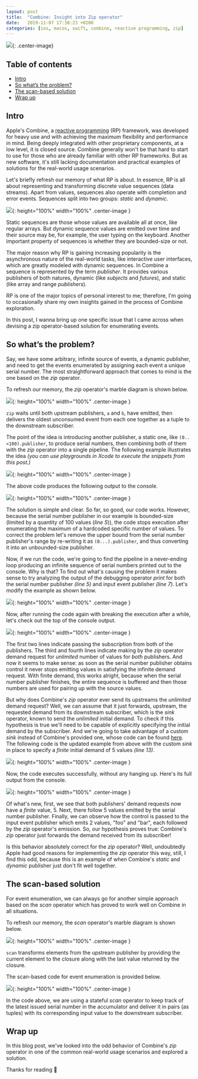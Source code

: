 ```yaml
---
layout: post
title:  "Combine: Insight into Zip operator"
date:   2019-11-07 17:38:23 +0200
categories: [ios, macos, swift, combine, reactive programming, zip]
---
```


![](../images/2019-11-07-combine-insight-into-zip-operator/header.jpg){: .center-image}

## Table of contents

- [Intro](#intro)
- [So what’s the problem?](#so-whats-the-problem)
- [The scan-based solution](#the-scan-based-solution)
- [Wrap up](#wrap-up)

## Intro

Apple's Combine, a [reactive programming][reactive_programming] (RP) framework, was developed for heavy use and with achieving the maximum flexibility and performance in mind. Being deeply integrated with other proprietary components, at a low level, it is closed source. Combine generally won't be that hard to start to use for those who are already familiar with other RP frameworks. But as new software, it's still lacking documentation and practical examples of solutions for the real-world usage scenarios.

Let's briefly refresh our memory of what RP is about. In essence, RP is all about representing and transforming discrete value sequences (data streams). Apart from values, sequences also operate with completion and error events. Sequences split into two groups: *static* and *dynamic*.

![](../images/2019-11-07-combine-insight-into-zip-operator/sequences.png){: height="100%" width="100%" .center-image }

Static sequences are those whose values are available all at once, like regular arrays. But dynamic sequence values are emitted over time and their source may be, for example, the user typing on the keyboard. Another important property of sequences is whether they are bounded-size or not.

The major reason why RP is gaining increasing popularity is the asynchronous nature of the real-world tasks, like interactive user interfaces, which are greatly modeled with dynamic sequences. In Combine a sequence is represented by the term *publisher*. It provides various publishers of both natures, dynamic (like *subjects* and *future*s), and static (like array and range *publishers*).

RP is one of the major topics of personal interest to me; therefore, I'm going to occasionally share my own insights gained in the process of Combine exploration.

In this post, I wanna bring up one specific issue that I came across when devising a zip operator-based solution for enumerating events.

## So what’s the problem?

Say, we have some arbitrary, infinite source of events, a dynamic publisher, and need to get the events enumerated by assigning each event a unique serial number. The most straightforward approach that comes to mind is the one based on the *zip* operator.

To refresh our memory, the *zip* operator's marble diagram is shown below.

![](../images/2019-11-07-combine-insight-into-zip-operator/marble-zip.png){: height="100%" width="100%" .center-image }

`zip`  waits until both upstream publishers, `a` and `b`, have emitted, then delivers the oldest unconsumed event from each one together as a tuple to the downstream subscriber.

The point of the idea is introducing another publisher, a static one, like `(0..<100).publisher`, to produce serial numbers, then combining both of them with the *zip* operator into a single pipeline. The following example illustrates the idea *(you can use playgrounds in Xcode to execute the snippets from this post.)*

![](../images/2019-11-07-combine-insight-into-zip-operator/01.jpg){: height="100%" width="100%" .center-image }

The above code produces the following output to the console.

![](../images/2019-11-07-combine-insight-into-zip-operator/02.png){: height="100%" width="100%" .center-image }

The solution is simple and clear. So far, so good, our code works. However, because the serial number publisher in our example is bounded-size (limited by a quantity of 100 values (*line 5*)), the code stops execution after enumerating the maximum of a hardcoded specific number of values. To correct the problem let's remove the upper bound from the serial number publisher's range by re-writing it as `(0...).publisher`, and thus converting it into an unbounded-size publisher.

Now, if we run the code, we're going to find the pipeline in a never-ending loop producing an infinite sequence of serial numbers printed out to the console. Why is that? To find out what's causing the problem it makes sense to try analyzing the output of the debugging operator *print* for both the serial number publisher *(line 5)* and input event publisher *(line 7)*. Let's modify the example as shown below.

![](../images/2019-11-07-combine-insight-into-zip-operator/03.jpg){: height="100%" width="100%" .center-image }

Now, after running the code again with breaking the execution after a while, let's check out the top of the console output.

![](../images/2019-11-07-combine-insight-into-zip-operator/04.png){: height="100%" width="100%" .center-image }

The first two lines indicate passing the subscription from both of the publishers. The third and fourth lines indicate making by the *zip* operator demand request for *unlimited* number of values for *both* publishers. And now it seems to make sense: as soon as the serial number publisher obtains control it never stops emitting values in satisfying the infinite demand request. With finite demand, this works alright, because when the serial number publisher finishes, the entire sequence is buffered and then those numbers are used for pairing up with the source values.

But why does Combine's *zip* operator ever send its upstreams the *unlimited* demand request? Well, we can assume that it just forwards, upstream, the requested demand from its downstream subscriber, which is the *sink* operator, known to send the *unlimited* initial demand. To check if this hypothesis is true we'll need to be capable of explicitly specifying the initial demand by the subscriber. And we're going to take advantage of a custom *sink* instead of Combine's provided one, whose code can be found [here][custom_sink]. The following code is the updated example from above with the custom *sink* in place to specify a *finite* initial demand of 5 values *(line 13)*.

![](../images/2019-11-07-combine-insight-into-zip-operator/05.jpg){: height="100%" width="100%" .center-image }

Now, the code executes successfully, without any hanging up. Here's its full output from the console.

![](../images/2019-11-07-combine-insight-into-zip-operator/06.png){: height="100%" width="100%" .center-image }

Of what's new, first, we see that both publishers' demand requests now have a *finite* value, 5. Next, there follow 5 values emitted by the serial number publisher. Finally, we can observe how the control is passed to the input event publisher which emits 2 values, "foo" and "bar", each followed by the *zip* operator's emission. So, our hypothesis proves true: Combine's *zip* operator just forwards the demand received from its subscriber!

Is this behavior absolutely correct for the *zip* operator? Well, undoubtedly Apple had good reasons for implementing the *zip* operator this way, still, I find this odd, because this is an example of when Combine's *static* and *dynamic* publisher just don't fit well together.

## The scan-based solution

For event enumeration, we can always go for another simple approach based on the *scan* operator which has proved to work well on Combine in all situations.

To refresh our memory, the *scan* operator's marble diagram is shown below.

![](../images/2019-11-07-combine-insight-into-zip-operator/marble-scan.png){: height="100%" width="100%" .center-image }

`scan` transforms elements from the upstream publisher by providing the current element to the closure along with the last value returned by the closure. 

The scan-based code for event enumeration is provided below.

![](../images/2019-11-07-combine-insight-into-zip-operator/07.jpg){: height="100%" width="100%" .center-image }

In the code above, we are using a stateful *scan* operator to keep track of the latest issued serial number in the accumulator and deliver it in pairs (as tuples) with its corresponding input value to the downstream subscriber.

## Wrap up

In this blog post, we've looked into the odd behavior of Combine's *zip* operator in one of the common real-world usage scenarios and explored a solution.

Thanks for reading 🎈

[reactive_programming]: https://en.wikipedia.org/wiki/Reactive_programming
[custom_sink]: https://github.com/SergeBouts/blog-samples/blob/master/Misc/CustomSink.swift
[xcombine_repository]: https://github.com/SergeBouts/XCombine

